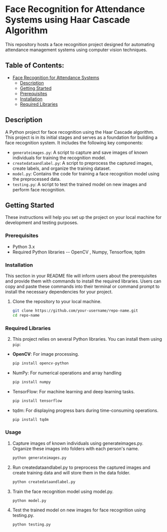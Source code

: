 #  Face Recognition for Attendance Systems using Haar Cascade Algorithm

This repository hosts a face recognition project designed for automating attendance management systems using computer vision techniques.

## Table of Contents:

- [Face Recognition for Attendance Systems](#project-name)
  - [Description](#description)
  - [Getting Started](#Getting-Started)
  - [Prerequisites](#Prerequisites)
  - [Installation](#installation)
  - [Required Libraries](#Required-Libraries)


## Description

A Python project for face recognition using the Haar Cascade algorithm. This project is in its initial stages and serves as a foundation for building a face recognition system. It includes the following key components:

- `generateimages.py`: A script to capture and save images of known individuals for training the recognition model.
- `createdataandlabel.py`: A script to preprocess the captured images, create labels, and organize the training dataset.
- `model.py`: Contains the code for training a face recognition model using the preprocessed data.
- `testing.py`: A script to test the trained model on new images and perform face recognition.

## Getting Started

These instructions will help you set up the project on your local machine for development and testing purposes.

### Prerequisites

- Python 3.x
- Required Python libraries -- OpenCV , Numpy, Tensorflow, tqdm

### Installation
This section in your README file will inform users about the prerequisites and provide them with commands to install the required libraries. Users can copy and paste these commands into their terminal or command prompt to install the necessary dependencies for your project.

1. Clone the repository to your local machine.

   ```bash
   git clone https://github.com/your-username/repo-name.git
   cd repo-name
### Required Libraries

2. This project relies on several Python libraries. You can install them using `pip`:

- **OpenCV**: For image processing.
   ```bash
   pip install opencv-python
- NumPy: For numerical operations and array handling
   ```bash
   pip install numpy
- TensorFlow: For machine learning and deep learning tasks.
   ```bash
   pip install tensorflow
- tqdm: For displaying progress bars during time-consuming operations.
   ```bash
   pip install tqdm

### Usage
1. Capture images of known individuals using generateimages.py. Organize these images into folders with each person's name.
   ```bash
   python generateimages.py
2. Run createdataandlabel.py to preprocess the captured images and create training data and will store them in the data folder.
   ```bash
   python createdataandlabel.py
3. Train the face recognition model using model.py.
   ```bash
   python model.py
4. Test the trained model on new images for face recognition using testing.py.
   ```bash
   python testing.py

